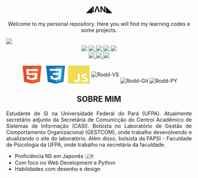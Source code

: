 <div align="center"> 
    <h2> ◢ΙΛΝ◣</h2>
    <p>Welcome to my personal repository. Here you will find my learning codes e some projects.</p>
</div>

<div>
     <img src="https://user-images.githubusercontent.com/86446951/179371112-4038125a-2dc5-4b03-8d1a-1d939e89439b.jpg">
     <div align="center"> 
    <a href="https://www.linkedin.com/in/IanRoddrs/" target="_blank"><img src="https://img.shields.io/badge/-LinkedIn-%230077B5?style=for-the-badge&logo=linkedin&logoColor=white" target="_blank"></a>
    <a href="https://github.com/IanRoddrs" target="_blank">
        <img src="https://img.shields.io/badge/GitHub-100000?style=for-the-badge&logo=github&logoColor=white">
    </a>
    <a href="mailto:mateusroddi@gmail.com" target="_blank">
        <img src="https://img.shields.io/badge/-Gmail-%23333?style=for-the-badge&logo=gmail&logoColor=white">
    </a>
    <a href="https://twitter.com/IanRodds" target="_blank"><img src="https://img.shields.io/badge/Twitter-1DA1F2?style=for-the-badge&logo=twitter&logoColor=white" target="_blank"></a>
    <a href="https://www.instagram.com/IanRoddrs/" target="_blank">
        <img src="https://img.shields.io/badge/-Instagram-%23E4405F?style=for-the-badge&logo=instagram&logoColor=white">
    </a>
</div>


<div align="center">
    <a href="https://github.com/IanRoddrs">
        <img height="140em" src="https://github-readme-stats.vercel.app/api?username=IanRoddrs&show_icons=true&theme=tokyonight&include_all_commits=true&count_private=true">
        <img height="140em" src="https://github-readme-streak-stats.herokuapp.com/?user=IanRoddrs&theme=tokyonight">
        <img height="140em" src="https://github-readme-stats.vercel.app/api/top-langs/?username=IanRoddrs&layout=compact&langs_count=7&theme=tokyonight">
    </a>
</div>


    
<div style="display: inline_block" align="center"><br>
    <img align="center" alt="Rodd-HTML" height="50" width="60" src="https://raw.githubusercontent.com/devicons/devicon/master/icons/html5/html5-original.svg">
    <img align="center" alt="Rodd-CSS" height="50" width="60" src="https://raw.githubusercontent.com/devicons/devicon/master/icons/css3/css3-original.svg">
    <img align="center" alt="Rodd-Js" height="50" width="60" src="https://raw.githubusercontent.com/devicons/devicon/master/icons/javascript/javascript-plain.svg">
    <!--<img align="center" alt="Rodd-CPLUSPLUS" height="50" width="60" src="https://icongr.am/devicon/cplusplus-original.svg">-->
    <!--<img align="center" alt="Rodd-JAVA" height="50" width="60" src="https://cdn.jsdelivr.net/gh/devicons/devicon/icons/java/java-original.svg">-->
    <img align="center" alt="Rodd-VS" height="50" width="60" src="https://cdn.jsdelivr.net/gh/devicons/devicon/icons/vscode/vscode-original.svg">
    <img aligh="center" valign="bottom" alt="Rodd-Git" height="50" width="60" src="https://cdn.jsdelivr.net/gh/devicons/devicon/icons/git/git-original.svg">
    <img aligh="center" valign="bottom" alt="Rodd-PY" height="55" width="65" src="https://cdn.jsdelivr.net/gh/devicons/devicon/icons/python/python-original.svg">
</div>

<div>
    <h2 align="center">SOBRE MIM</h2>
    <p align="justify">
       Estudante de SI na Universidade Federal do Pará (UFPA). Atualmente secretário adjunto da Secretária de Comunicção do Centroi Acadêmico de Sistemas de Informação (CASI). Bolsista no Laboratório de Gestão de Comportamento Organizacional (GESTCOM), onde trabalho desevolvendo e atualizando o site do laboratório. Além disso, bolsista da FAPSI - Faculdade de Psicologia da UFPA, onde trabalho na secretária da faculdade.
    </p>
    <ul>
           <li>Proficiência N5 em Japonês 🇯🇵</li>
           <li>Com foco no Web Development e Python</li>
           <li>Habilidades com desenho e design</li>
    </ul>
</div>


